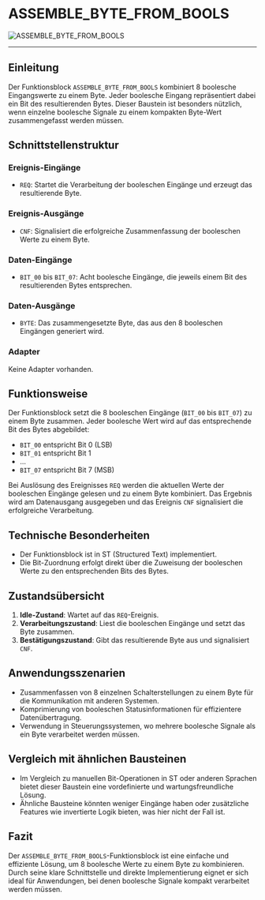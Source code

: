 # ASSEMBLE_BYTE_FROM_BOOLS

![ASSEMBLE_BYTE_FROM_BOOLS](https://github.com/user-attachments/assets/4a70532a-aa28-4489-a8b6-5cf357a41460)

* * * * * * * * * *
## Einleitung
Der Funktionsblock `ASSEMBLE_BYTE_FROM_BOOLS` kombiniert 8 boolesche Eingangswerte zu einem Byte. Jeder boolesche Eingang repräsentiert dabei ein Bit des resultierenden Bytes. Dieser Baustein ist besonders nützlich, wenn einzelne boolesche Signale zu einem kompakten Byte-Wert zusammengefasst werden müssen.

## Schnittstellenstruktur

### **Ereignis-Eingänge**
- `REQ`: Startet die Verarbeitung der booleschen Eingänge und erzeugt das resultierende Byte.

### **Ereignis-Ausgänge**
- `CNF`: Signalisiert die erfolgreiche Zusammenfassung der booleschen Werte zu einem Byte.

### **Daten-Eingänge**
- `BIT_00` bis `BIT_07`: Acht boolesche Eingänge, die jeweils einem Bit des resultierenden Bytes entsprechen.

### **Daten-Ausgänge**
- `BYTE`: Das zusammengesetzte Byte, das aus den 8 booleschen Eingängen generiert wird.

### **Adapter**
Keine Adapter vorhanden.

## Funktionsweise
Der Funktionsblock setzt die 8 booleschen Eingänge (`BIT_00` bis `BIT_07`) zu einem Byte zusammen. Jeder boolesche Wert wird auf das entsprechende Bit des Bytes abgebildet:
- `BIT_00` entspricht Bit 0 (LSB)
- `BIT_01` entspricht Bit 1
- ...
- `BIT_07` entspricht Bit 7 (MSB)

Bei Auslösung des Ereignisses `REQ` werden die aktuellen Werte der booleschen Eingänge gelesen und zu einem Byte kombiniert. Das Ergebnis wird am Datenausgang ausgegeben und das Ereignis `CNF` signalisiert die erfolgreiche Verarbeitung.

## Technische Besonderheiten
- Der Funktionsblock ist in ST (Structured Text) implementiert.
- Die Bit-Zuordnung erfolgt direkt über die Zuweisung der booleschen Werte zu den entsprechenden Bits des Bytes.

## Zustandsübersicht
1. **Idle-Zustand**: Wartet auf das `REQ`-Ereignis.
2. **Verarbeitungszustand**: Liest die booleschen Eingänge und setzt das Byte zusammen.
3. **Bestätigungszustand**: Gibt das resultierende Byte aus und signalisiert `CNF`.

## Anwendungsszenarien
- Zusammenfassen von 8 einzelnen Schalterstellungen zu einem Byte für die Kommunikation mit anderen Systemen.
- Komprimierung von booleschen Statusinformationen für effizientere Datenübertragung.
- Verwendung in Steuerungssystemen, wo mehrere boolesche Signale als ein Byte verarbeitet werden müssen.

## Vergleich mit ähnlichen Bausteinen
- Im Vergleich zu manuellen Bit-Operationen in ST oder anderen Sprachen bietet dieser Baustein eine vordefinierte und wartungsfreundliche Lösung.
- Ähnliche Bausteine könnten weniger Eingänge haben oder zusätzliche Features wie invertierte Logik bieten, was hier nicht der Fall ist.

## Fazit
Der `ASSEMBLE_BYTE_FROM_BOOLS`-Funktionsblock ist eine einfache und effiziente Lösung, um 8 boolesche Werte zu einem Byte zu kombinieren. Durch seine klare Schnittstelle und direkte Implementierung eignet er sich ideal für Anwendungen, bei denen boolesche Signale kompakt verarbeitet werden müssen.
